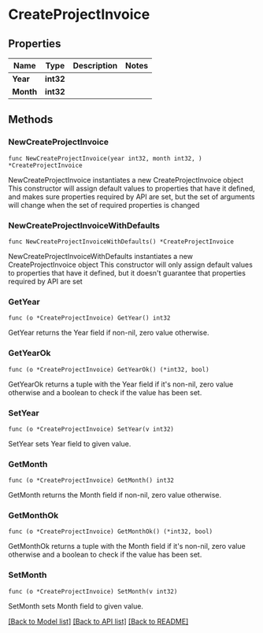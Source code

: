 # CreateProjectInvoice

## Properties

Name | Type | Description | Notes
------------ | ------------- | ------------- | -------------
**Year** | **int32** |  | 
**Month** | **int32** |  | 

## Methods

### NewCreateProjectInvoice

`func NewCreateProjectInvoice(year int32, month int32, ) *CreateProjectInvoice`

NewCreateProjectInvoice instantiates a new CreateProjectInvoice object
This constructor will assign default values to properties that have it defined,
and makes sure properties required by API are set, but the set of arguments
will change when the set of required properties is changed

### NewCreateProjectInvoiceWithDefaults

`func NewCreateProjectInvoiceWithDefaults() *CreateProjectInvoice`

NewCreateProjectInvoiceWithDefaults instantiates a new CreateProjectInvoice object
This constructor will only assign default values to properties that have it defined,
but it doesn't guarantee that properties required by API are set

### GetYear

`func (o *CreateProjectInvoice) GetYear() int32`

GetYear returns the Year field if non-nil, zero value otherwise.

### GetYearOk

`func (o *CreateProjectInvoice) GetYearOk() (*int32, bool)`

GetYearOk returns a tuple with the Year field if it's non-nil, zero value otherwise
and a boolean to check if the value has been set.

### SetYear

`func (o *CreateProjectInvoice) SetYear(v int32)`

SetYear sets Year field to given value.


### GetMonth

`func (o *CreateProjectInvoice) GetMonth() int32`

GetMonth returns the Month field if non-nil, zero value otherwise.

### GetMonthOk

`func (o *CreateProjectInvoice) GetMonthOk() (*int32, bool)`

GetMonthOk returns a tuple with the Month field if it's non-nil, zero value otherwise
and a boolean to check if the value has been set.

### SetMonth

`func (o *CreateProjectInvoice) SetMonth(v int32)`

SetMonth sets Month field to given value.



[[Back to Model list]](../README.md#documentation-for-models) [[Back to API list]](../README.md#documentation-for-api-endpoints) [[Back to README]](../README.md)


